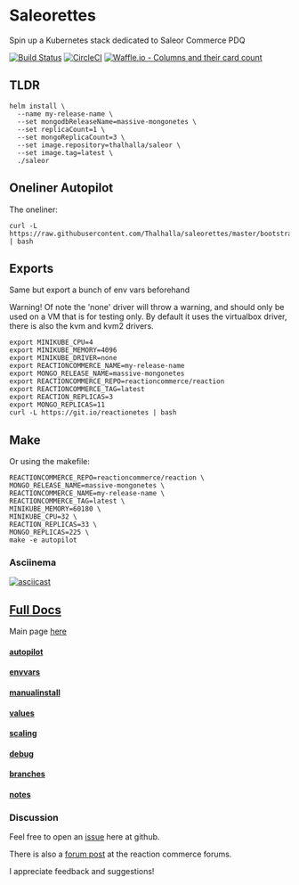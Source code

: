 # Saleorettes

Spin up a Kubernetes stack dedicated to Saleor Commerce PDQ

[![Build Status](https://travis-ci.org/joshuacox/reactionetes.svg?branch=master)](https://travis-ci.org/joshuacox/reactionetes)
[![CircleCI](https://circleci.com/gh/joshuacox/reactionetes/tree/master.svg?style=svg)](https://circleci.com/gh/joshuacox/reactionetes/tree/master)
[![Waffle.io - Columns and their card count](https://badge.waffle.io/joshuacox/reactionetes.svg?columns=all)](https://waffle.io/joshuacox/reactionetes)

## TLDR

```
helm install \
  --name my-release-name \
  --set mongodbReleaseName=massive-mongonetes \
  --set replicaCount=1 \
  --set mongoReplicaCount=3 \
  --set image.repository=thalhalla/saleor \
  --set image.tag=latest \
  ./saleor
```

## Oneliner Autopilot

The oneliner:

```
curl -L https://raw.githubusercontent.com/Thalhalla/saleorettes/master/bootstrap | bash
```

## Exports

Same but export a bunch of env vars beforehand

Warning! Of note the 'none' driver will throw a warning, and should only be used
on a VM that is for testing only. By default it uses the virtualbox
driver, there is also the kvm and kvm2 drivers.

```
export MINIKUBE_CPU=4
export MINIKUBE_MEMORY=4096
export MINIKUBE_DRIVER=none
export REACTIONCOMMERCE_NAME=my-release-name
export MONGO_RELEASE_NAME=massive-mongonetes
export REACTIONCOMMERCE_REPO=reactioncommerce/reaction
export REACTIONCOMMERCE_TAG=latest
export REACTION_REPLICAS=3
export MONGO_REPLICAS=11
curl -L https://git.io/reactionetes | bash
```

## Make

 Or using the makefile:

```
REACTIONCOMMERCE_REPO=reactioncommerce/reaction \
MONGO_RELEASE_NAME=massive-mongonetes \
REACTIONCOMMERCE_NAME=my-release-name \
REACTIONCOMMERCE_TAG=latest \
MINIKUBE_MEMORY=60180 \
MINIKUBE_CPU=32 \
REACTION_REPLICAS=33 \
MONGO_REPLICAS=225 \
make -e autopilot
```

### Asciinema

[![asciicast](https://asciinema.org/a/qKtakcqwuUEgJTA9CBj4tRUxW.png)](https://asciinema.org/a/qKtakcqwuUEgJTA9CBj4tRUxW)

## [Full Docs](./docs/README.md)

Main page [here](./docs/README.md)

#### [autopilot](./docs/autopilot.md)

#### [envvars](./docs/envvars.md)

#### [manualinstall](./docs/manualinstall.md)

#### [values](./docs/values.md)

#### [scaling](./docs/scaling.md)

#### [debug](./docs/debug.md)

#### [branches](./docs/branches.md)

#### [notes](./docs/notes.md)

### Discussion

Feel free to open an
[issue](https://github.com/joshuacox/reactionetes/issues)
here at github.

There is also a
[forum post](https://forums.reactioncommerce.com/t/kubernetes-and-reaction/648)
at the reaction commerce forums.

I appreciate feedback and suggestions!

